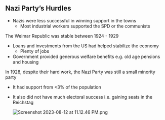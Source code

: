 ## Nazi Party’s Hurdles

- Nazis were less successful in winning support in the towns
    - Most industrial workers supported the SPD or the communists

The Weimar Republic was stable between 1924 - 1929

- Loans and investments from the US had helped stabilize the economy
    - Plenty of jobs
- Government provided generous welfare benefits e.g. old age pensions and housing

In 1928, despite their hard work, the Nazi Party was still a small minority party

- It had support from <3% of the population
- It also did not have much electoral success i.e. gaining seats in the Reichstag
    
    ![Screenshot 2023-08-12 at 11.12.46 PM.png](Germany%20cb1440286a7c4e72aef77ddab763c0cd/Screenshot_2023-08-12_at_11.12.46_PM.png)